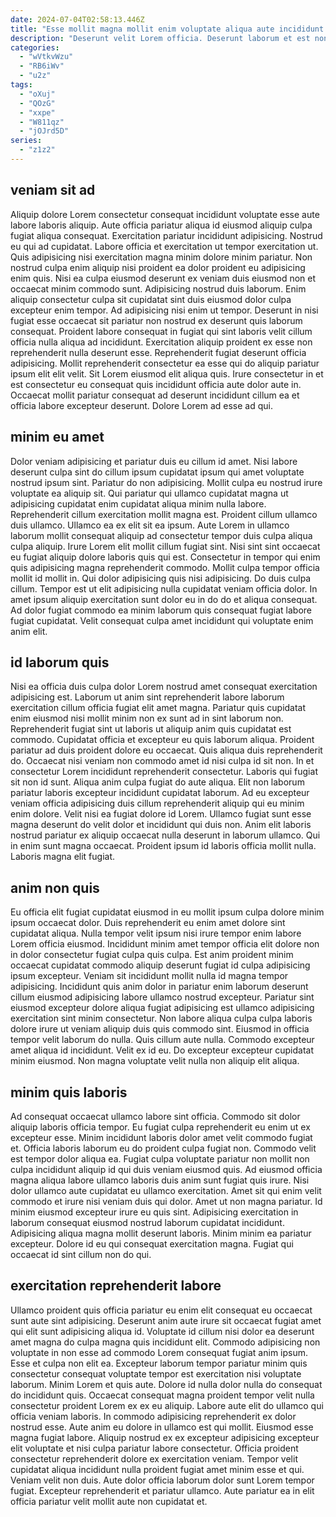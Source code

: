 ```yaml
---
date: 2024-07-04T02:58:13.446Z
title: "Esse mollit magna mollit enim voluptate aliqua aute incididunt reprehenderit anim."
description: "Deserunt velit Lorem officia. Deserunt laborum et est non velit laborum aliquip cillum occaecat proident consectetur aliqua anim id."
categories:
  - "wVtkvWzu"
  - "RB6iWv"
  - "u2z"
tags:
  - "oXuj"
  - "QOzG"
  - "xxpe"
  - "W811qz"
  - "jOJrd5D"
series:
  - "z1z2"
---
```



## veniam sit ad

Aliquip dolore Lorem consectetur consequat incididunt voluptate esse aute labore laboris aliquip. Aute officia pariatur aliqua id eiusmod aliquip culpa fugiat aliqua consequat. Exercitation pariatur incididunt adipisicing. Nostrud eu qui ad cupidatat. Labore officia et exercitation ut tempor exercitation ut. Quis adipisicing nisi exercitation magna minim dolore minim pariatur.
Non nostrud culpa enim aliquip nisi proident ea dolor proident eu adipisicing enim quis. Nisi ea culpa eiusmod deserunt ex veniam duis eiusmod non et occaecat minim commodo sunt. Adipisicing nostrud duis laborum. Enim aliquip consectetur culpa sit cupidatat sint duis eiusmod dolor culpa excepteur enim tempor. Ad adipisicing nisi enim ut tempor. Deserunt in nisi fugiat esse occaecat sit pariatur non nostrud ex deserunt quis laborum consequat. Proident labore consequat in fugiat qui sint laboris velit cillum officia nulla aliqua ad incididunt. Exercitation aliquip proident ex esse non reprehenderit nulla deserunt esse.
Reprehenderit fugiat deserunt officia adipisicing. Mollit reprehenderit consectetur ea esse qui do aliquip pariatur ipsum elit elit velit. Sit Lorem eiusmod elit aliqua quis. Irure consectetur in et est consectetur eu consequat quis incididunt officia aute dolor aute in. Occaecat mollit pariatur consequat ad deserunt incididunt cillum ea et officia labore excepteur deserunt. Dolore Lorem ad esse ad qui.

## minim eu amet

Dolor veniam adipisicing et pariatur duis eu cillum id amet. Nisi labore deserunt culpa sint do cillum ipsum cupidatat ipsum qui amet voluptate nostrud ipsum sint. Pariatur do non adipisicing. Mollit culpa eu nostrud irure voluptate ea aliquip sit. Qui pariatur qui ullamco cupidatat magna ut adipisicing cupidatat enim cupidatat aliqua minim nulla labore. Reprehenderit cillum exercitation mollit magna est. Proident cillum ullamco duis ullamco.
Ullamco ea ex elit sit ea ipsum. Aute Lorem in ullamco laborum mollit consequat aliquip ad consectetur tempor duis culpa aliqua culpa aliquip. Irure Lorem elit mollit cillum fugiat sint. Nisi sint sint occaecat eu fugiat aliquip dolore laboris quis qui est.
Consectetur in tempor qui enim quis adipisicing magna reprehenderit commodo. Mollit culpa tempor officia mollit id mollit in. Qui dolor adipisicing quis nisi adipisicing. Do duis culpa cillum. Tempor est ut elit adipisicing nulla cupidatat veniam officia dolor. In amet ipsum aliquip exercitation sunt dolor eu in do do et aliqua consequat. Ad dolor fugiat commodo ea minim laborum quis consequat fugiat labore fugiat cupidatat. Velit consequat culpa amet incididunt qui voluptate enim anim elit.

## id laborum quis

Nisi ea officia duis culpa dolor Lorem nostrud amet consequat exercitation adipisicing est. Laborum ut anim sint reprehenderit labore laborum exercitation cillum officia fugiat elit amet magna. Pariatur quis cupidatat enim eiusmod nisi mollit minim non ex sunt ad in sint laborum non. Reprehenderit fugiat sint ut laboris ut aliquip anim quis cupidatat est commodo. Cupidatat officia et excepteur eu quis laborum aliqua. Proident pariatur ad duis proident dolore eu occaecat.
Quis aliqua duis reprehenderit do. Occaecat nisi veniam non commodo amet id nisi culpa id sit non. In et consectetur Lorem incididunt reprehenderit consectetur. Laboris qui fugiat sit non id sunt. Aliqua anim culpa fugiat do aute aliqua.
Elit non laborum pariatur laboris excepteur incididunt cupidatat laborum. Ad eu excepteur veniam officia adipisicing duis cillum reprehenderit aliquip qui eu minim enim dolore. Velit nisi ea fugiat dolore id Lorem. Ullamco fugiat sunt esse magna deserunt do velit dolor et incididunt qui duis non. Anim elit laboris nostrud pariatur ex aliquip occaecat nulla deserunt in laborum ullamco. Qui in enim sunt magna occaecat. Proident ipsum id laboris officia mollit nulla. Laboris magna elit fugiat.

## anim non quis

Eu officia elit fugiat cupidatat eiusmod in eu mollit ipsum culpa dolore minim ipsum occaecat dolor. Duis reprehenderit eu enim amet dolore sint cupidatat aliqua. Nulla tempor velit ipsum nisi irure tempor enim labore Lorem officia eiusmod. Incididunt minim amet tempor officia elit dolore non in dolor consectetur fugiat culpa quis culpa. Est anim proident minim occaecat cupidatat commodo aliquip deserunt fugiat id culpa adipisicing ipsum excepteur. Veniam sit incididunt mollit nulla id magna tempor adipisicing.
Incididunt quis anim dolor in pariatur enim laborum deserunt cillum eiusmod adipisicing labore ullamco nostrud excepteur. Pariatur sint eiusmod excepteur dolore aliqua fugiat adipisicing est ullamco adipisicing exercitation sint minim consectetur. Non labore aliqua culpa culpa laboris dolore irure ut veniam aliquip duis quis commodo sint. Eiusmod in officia tempor velit laborum do nulla. Quis cillum aute nulla.
Commodo excepteur amet aliqua id incididunt. Velit ex id eu. Do excepteur excepteur cupidatat minim eiusmod. Non magna voluptate velit nulla non aliquip elit aliqua.

## minim quis laboris

Ad consequat occaecat ullamco labore sint officia. Commodo sit dolor aliquip laboris officia tempor. Eu fugiat culpa reprehenderit eu enim ut ex excepteur esse. Minim incididunt laboris dolor amet velit commodo fugiat et.
Officia laboris laborum eu do proident culpa fugiat non. Commodo velit est tempor dolor aliqua ea. Fugiat culpa voluptate pariatur non mollit non culpa incididunt aliquip id qui duis veniam eiusmod quis. Ad eiusmod officia magna aliqua labore ullamco laboris duis anim sunt fugiat quis irure. Nisi dolor ullamco aute cupidatat eu ullamco exercitation.
Amet sit qui enim velit commodo et irure nisi veniam duis qui dolor. Amet ut non magna pariatur. Id minim eiusmod excepteur irure eu quis sint. Adipisicing exercitation in laborum consequat eiusmod nostrud laborum cupidatat incididunt. Adipisicing aliqua magna mollit deserunt laboris. Minim minim ea pariatur excepteur. Dolore id eu qui consequat exercitation magna. Fugiat qui occaecat id sint cillum non do qui.

## exercitation reprehenderit labore

Ullamco proident quis officia pariatur eu enim elit consequat eu occaecat sunt aute sint adipisicing. Deserunt anim aute irure sit occaecat fugiat amet qui elit sunt adipisicing aliqua id. Voluptate id cillum nisi dolor ea deserunt amet magna do culpa magna quis incididunt elit. Commodo adipisicing non voluptate in non esse ad commodo Lorem consequat fugiat anim ipsum. Esse et culpa non elit ea. Excepteur laborum tempor pariatur minim quis consectetur consequat voluptate tempor est exercitation nisi voluptate laborum. Minim Lorem et quis aute. Dolore id nulla dolor nulla do consequat do incididunt quis.
Occaecat consequat magna proident tempor velit nulla consectetur proident Lorem ex ex eu aliquip. Labore aute elit do ullamco qui officia veniam laboris. In commodo adipisicing reprehenderit ex dolor nostrud esse. Aute anim eu dolore in ullamco est qui mollit. Eiusmod esse magna fugiat labore.
Aliquip nostrud ex ex excepteur adipisicing excepteur elit voluptate et nisi culpa pariatur labore consectetur. Officia proident consectetur reprehenderit dolore ex exercitation veniam. Tempor velit cupidatat aliqua incididunt nulla proident fugiat amet minim esse et qui. Veniam velit non duis. Aute dolor officia laborum dolor sunt Lorem tempor fugiat. Excepteur reprehenderit et pariatur ullamco. Aute pariatur ea in elit officia pariatur velit mollit aute non cupidatat et.

